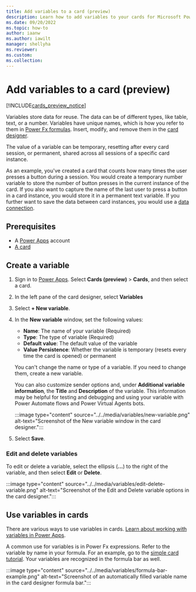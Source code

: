 ```yaml
---
title: Add variables to a card (preview)
description: Learn how to add variables to your cards for Microsoft Power Apps.
ms.date: 09/20/2022
ms.topic: how-to
author: iaanw
ms.author: iawilt
manager: shellyha
ms.reviewer: 
ms.custom: 
ms.collection: 
---
```


# Add variables to a card (preview)

[!INCLUDE[cards_preview_notice](../../includes/preview-include.md)]

Variables store data for reuse. The data can be of different types, like table, text, or a number. Variables have unique names, which is how you refer to them in [Power Fx formulas](../../make-a-card/power-fx/intro-to-pfx.md). Insert, modify, and remove them in the [card designer](../designer-overview.md).

The value of a variable can be temporary, resetting after every card session, or permanent, shared across all sessions of a specific card instance.

As an example, you've created a card that counts how many times the user presses a button during a session. You would create a temporary number variable to store the number of button presses in the current instance of the card. If you also want to capture the name of the last user to press a button in a card instance, you would store it in a permanent text variable. If you further want to save the data between card instances, you would use a [data connection](../connectors/connector-intro.md).

## Prerequisites

- A [Power Apps](https://powerapps.microsoft.com/) account
- [A card](../../tutorials/hello-world-card.md)

## Create a variable

1. Sign in to [Power Apps](https://powerapps.microsoft.com/). Select **Cards (preview)** > **Cards**, and then select a card.
1. In the left pane of the card designer, select **Variables**
1. Select **+ New variable**.
1. In the **New variable** window, set the following values:

    - **Name**: The name of your variable (Required)
    - **Type**: The type of variable (Required)
    - **Default value**: The default value of the variable
    - **Value Persistence**: Whether the variable is temporary (resets every time the card is opened) or permanent

    You can't change the name or type of a variable. If you need to change them, create a new variable.

    You can also customize sender options and, under **Additional variable information**, the **Title** and **Description** of the variable. This information may be helpful for testing and debugging and using your variable with Power Automate flows and Power Virtual Agents bots.

    :::image type="content" source="../../media/variables/new-variable.png" alt-text="Screenshot of the New variable window in the card designer.":::

1. Select **Save**.

### Edit and delete variables

To edit or delete a variable, select the ellipsis (**...**) to the right of the variable, and then select **Edit** or **Delete**.

:::image type="content" source="../../media/variables/edit-delete-variable.png" alt-text="Screenshot of the Edit and Delete variable options in the card designer.":::

## Use variables in cards

There are various ways to use variables in cards. [Learn about working with variables in Power Apps](/powerapps-docs/maker/canvas-apps/working-with-variables.md).

A common use for variables is in Power Fx expressions. Refer to the variable by name in your formula. For an example, go to the [simple card tutorial](../../tutorials/hello-world-card.md). Your variables are recognized in the formula bar as well.

:::image type="content" source="../../media/variables/formula-bar-example.png" alt-text="Screenshot of an automatically filled variable name in the card designer formula bar.":::
